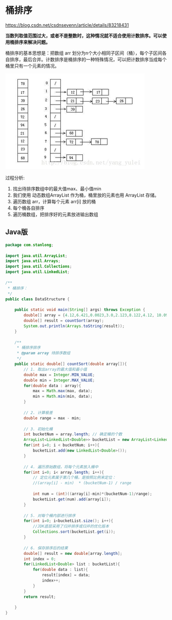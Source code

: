 # 桶排序

https://blog.csdn.net/csdnsevenn/article/details/83218431

**当数列取值范围过大，或者不是整数时，这种情况就不适合使用计数排序。可以使用桶排序来解决问题。**

桶排序的基本思想是：把数组 arr 划分为n个大小相同子区间（桶），每个子区间各自排序，最后合并。计数排序是桶排序的一种特殊情况，可以把计数排序当成每个桶里只有一个元素的情况。

![](.././doc/08.png)

过程分析:

1. 找出待排序数组中的最大值max、最小值min
2. 我们使用 动态数组ArrayList 作为桶，桶里放的元素也用 ArrayList 存储。
3. 遍历数组 arr，计算每个元素 arr[i] 放的桶
4. 每个桶各自排序
5. 遍历桶数组，把排序好的元素放进输出数组

## Java版

```java
package com.stanlong;

import java.util.ArrayList;
import java.util.Arrays;
import java.util.Collections;
import java.util.LinkedList;

/**
 * 桶排序：
 */
public class DataStructure {

    public static void main(String[] args) throws Exception {
        double[] array = {4.12,6.421,0.0023,3.0,2.123,8.122,4.12, 10.09};
        double[] result = countSort(array);
        System.out.println(Arrays.toString(result));
    }

    /**
     * 桶排序排序
     * @param array 待排序数组
     */
    public static double[] countSort(double array[]){
        // 1. 取出array的最大值和最小值
        double max = Integer.MIN_VALUE;
        double min = Integer.MAX_VALUE;
        for(double data : array){
            max = Math.max(max, data);
            min = Math.min(min, data);
        }

        // 2. 计算极差
        double range = max - min;

        // 3. 初始化桶
        int bucketNum = array.length; // 确定桶的个数
        ArrayList<LinkedList<Double>> bucketList = new ArrayList<LinkedList<Double>>(bucketNum);
        for(int i=0; i < bucketNum; i++){
            bucketList.add(new LinkedList<Double>());
        }

        // 4. 遍历原始数组，将每个元素放入桶中
        for(int i=0; i< array.length; i++){
            // 定位元素属于第几个桶，是按照比例来定位：
			//(array[i] - min)  * (bucketNum-1) / range
            
            int num = (int)((array[i]-min)*(bucketNum-1)/range);
            bucketList.get(num).add(array[i]);
        }

        // 5. 对每个桶内部进行排序
        for(int i=0; i<bucketList.size(); i++){
            //JDK底层采用了归并排序或归并的优化版本
            Collections.sort(bucketList.get(i));
        }

        // 6. 保存排序后的结果
        double[] result = new double[array.length];
        int index = 0;
        for(LinkedList<Double> list : bucketList){
            for(double data : list){
                result[index] = data;
                index++;
            }
        }
        return result;

    }
}
```

